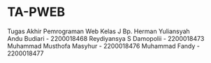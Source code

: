# TA-PWEB
Tugas Akhir Pemrograman Web Kelas J Bp. Herman Yuliansyah  
Andu Budiari - 2200018468
Reydiyansya S Damopolii - 2200018473
Muhammad Musthofa Masyhur - 2200018476
Muhammad Fandy - 2200018477
